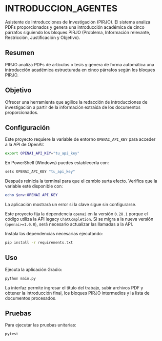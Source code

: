 # INTRODUCCION_AGENTES

Asistente de Introducciones de Investigación (PIRJO). El sistema analiza PDFs proporcionados y genera una introducción académica de cinco párrafos siguiendo los bloques PIRJO (Problema, Información relevante, Restricción, Justificación y Objetivo).

## Resumen

PIRJO analiza PDFs de artículos o tesis y genera de forma automática una introducción académica estructurada en cinco párrafos según los bloques PIRJO.

## Objetivo

Ofrecer una herramienta que agilice la redacción de introducciones de investigación a partir de la información extraída de los documentos proporcionados.

## Configuración

Este proyecto requiere la variable de entorno `OPENAI_API_KEY` para acceder a la API de OpenAI:

```bash
export OPENAI_API_KEY="tu_api_key"
```

En PowerShell (Windows) puedes establecerla con:

```powershell
setx OPENAI_API_KEY "tu_api_key"
```

Después reinicia la terminal para que el cambio surta efecto. Verifica que la variable esté disponible con:

```powershell
echo $env:OPENAI_API_KEY
```

La aplicación mostrará un error si la clave sigue sin configurarse.

Este proyecto fija la dependencia `openai` en la versión `0.28.1` porque el código utiliza la API legacy `ChatCompletion`. Si se migra a la nueva versión (`openai>=1.0.0`), será necesario actualizar las llamadas a la API.

Instala las dependencias necesarias ejecutando:

```bash
pip install -r requirements.txt
```

## Uso

Ejecuta la aplicación Gradio:

```bash
python main.py
```

La interfaz permite ingresar el título del trabajo, subir archivos PDF y obtener la introducción final, los bloques PIRJO intermedios y la lista de documentos procesados.

## Pruebas

Para ejecutar las pruebas unitarias:

```bash
pytest
```
